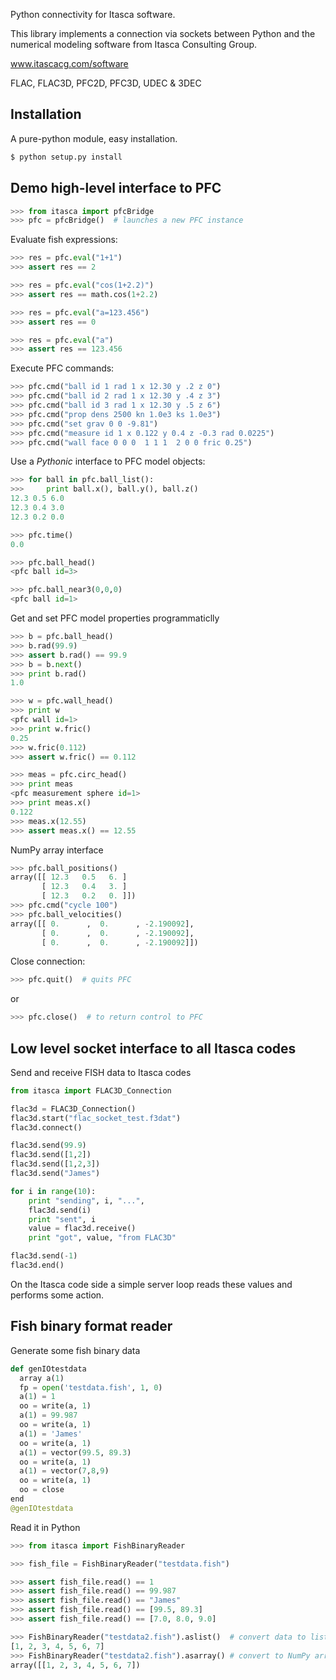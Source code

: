 Python connectivity for Itasca software.

This library implements a connection via sockets between Python and
the numerical modeling software from Itasca Consulting
Group.

www.itascacg.com/software

FLAC, FLAC3D, PFC2D, PFC3D, UDEC & 3DEC

## Installation

A pure-python module, easy installation.

```python
$ python setup.py install
```

## Demo high-level interface to PFC

```python
>>> from itasca import pfcBridge
>>> pfc = pfcBridge()  # launches a new PFC instance
```

Evaluate fish expressions:

```python
>>> res = pfc.eval("1+1")
>>> assert res == 2

>>> res = pfc.eval("cos(1+2.2)")
>>> assert res == math.cos(1+2.2)

>>> res = pfc.eval("a=123.456")
>>> assert res == 0

>>> res = pfc.eval("a")
>>> assert res == 123.456
```

Execute PFC commands:

```python
>>> pfc.cmd("ball id 1 rad 1 x 12.30 y .2 z 0")
>>> pfc.cmd("ball id 2 rad 1 x 12.30 y .4 z 3")
>>> pfc.cmd("ball id 3 rad 1 x 12.30 y .5 z 6")
>>> pfc.cmd("prop dens 2500 kn 1.0e3 ks 1.0e3")
>>> pfc.cmd("set grav 0 0 -9.81")
>>> pfc.cmd("measure id 1 x 0.122 y 0.4 z -0.3 rad 0.0225")
>>> pfc.cmd("wall face 0 0 0  1 1 1  2 0 0 fric 0.25")
```

Use a *Pythonic* interface to PFC model objects:

```python
>>> for ball in pfc.ball_list():
>>>     print ball.x(), ball.y(), ball.z()
12.3 0.5 6.0
12.3 0.4 3.0
12.3 0.2 0.0

>>> pfc.time()
0.0

>>> pfc.ball_head()
<pfc ball id=3>

>>> pfc.ball_near3(0,0,0)
<pfc ball id=1>
```

Get and set PFC model properties programmaticlly

```python
>>> b = pfc.ball_head()
>>> b.rad(99.9)
>>> assert b.rad() == 99.9
>>> b = b.next()
>>> print b.rad()
1.0

>>> w = pfc.wall_head()
>>> print w
<pfc wall id=1>
>>> print w.fric()
0.25
>>> w.fric(0.112)
>>> assert w.fric() == 0.112

>>> meas = pfc.circ_head()
>>> print meas
<pfc measurement sphere id=1>
>>> print meas.x()
0.122
>>> meas.x(12.55)
>>> assert meas.x() == 12.55
```

NumPy array interface

```python
>>> pfc.ball_positions()
array([[ 12.3   0.5   6. ]
       [ 12.3   0.4   3. ]
       [ 12.3   0.2   0. ]])
>>> pfc.cmd("cycle 100")
>>> pfc.ball_velocities()
array([[ 0.      ,  0.      , -2.190092],
       [ 0.      ,  0.      , -2.190092],
       [ 0.      ,  0.      , -2.190092]])
```

Close connection:
```python
>>> pfc.quit()  # quits PFC
```
or
```python
>>> pfc.close()  # to return control to PFC
```
## Low level socket interface to all Itasca codes

Send and receive FISH data to Itasca codes

```python
from itasca import FLAC3D_Connection

flac3d = FLAC3D_Connection()
flac3d.start("flac_socket_test.f3dat")
flac3d.connect()

flac3d.send(99.9)
flac3d.send([1,2])
flac3d.send([1,2,3])
flac3d.send("James")

for i in range(10):
    print "sending", i, "...",
    flac3d.send(i)
    print "sent", i
    value = flac3d.receive()
    print "got", value, "from FLAC3D"

flac3d.send(-1)
flac3d.end()
```

On the Itasca code side a simple server loop reads these values and
performs some action.

## Fish binary format reader

Generate some fish binary data

```python
def genIOtestdata
  array a(1)
  fp = open('testdata.fish', 1, 0)
  a(1) = 1
  oo = write(a, 1)
  a(1) = 99.987
  oo = write(a, 1)
  a(1) = 'James'
  oo = write(a, 1)
  a(1) = vector(99.5, 89.3)
  oo = write(a, 1)
  a(1) = vector(7,8,9)
  oo = write(a, 1)
  oo = close
end
@genIOtestdata
```

Read it in Python

```python
>>> from itasca import FishBinaryReader

>>> fish_file = FishBinaryReader("testdata.fish")

>>> assert fish_file.read() == 1
>>> assert fish_file.read() == 99.987
>>> assert fish_file.read() == "James"
>>> assert fish_file.read() == [99.5, 89.3]
>>> assert fish_file.read() == [7.0, 8.0, 9.0]

>>> FishBinaryReader("testdata2.fish").aslist()  # convert data to list
[1, 2, 3, 4, 5, 6, 7]
>>> FishBinaryReader("testdata2.fish").asarray() # convert to NumPy array
array([[1, 2, 3, 4, 5, 6, 7])
```
